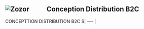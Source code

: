 <img src="http://www.monsite.com/image.png" alt="Zozor" />                                             Conception Distribution B2C 
-----------------

CONCEPTTION DISTRIBUTION B2C
S|
--- |
